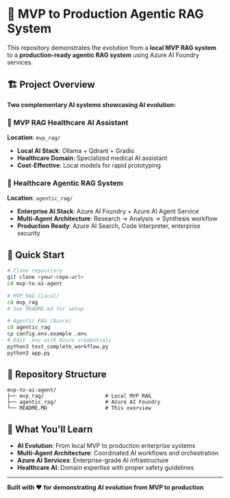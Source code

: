 # 🚀 MVP to Production Agentic RAG System

This repository demonstrates the evolution from a **local MVP RAG system** to a **production-ready agentic RAG system** using Azure AI Foundry services.

## 🏗️ Project Overview

**Two complementary AI systems showcasing AI evolution:**

### 🏥 **MVP RAG Healthcare AI Assistant**
**Location**: `mvp_rag/`  
- **Local AI Stack**: Ollama + Qdrant + Gradio
- **Healthcare Domain**: Specialized medical AI assistant
- **Cost-Effective**: Local models for rapid prototyping

### 🤖 **Healthcare Agentic RAG System**
**Location**: `agentic_rag/`  
- **Enterprise AI Stack**: Azure AI Foundry + Azure AI Agent Service
- **Multi-Agent Architecture**: Research → Analysis → Synthesis workflow
- **Production Ready**: Azure AI Search, Code Interpreter, enterprise security

## 🚀 **Quick Start**

```bash
# Clone repository
git clone <your-repo-url>
cd mvp-to-ai-agent

# MVP RAG (Local)
cd mvp_rag
# See README.md for setup

# Agentic RAG (Azure)
cd agentic_rag
cp config.env.example .env
# Edit .env with Azure credentials
python3 test_complete_workflow.py
python3 app.py
```

## 📁 **Repository Structure**

```
mvp-to-ai-agent/
├── mvp_rag/                    # Local MVP RAG
├── agentic_rag/                # Azure AI Foundry
└── README.MD                   # This overview
```

## 🎯 **What You'll Learn**

- **AI Evolution**: From local MVP to production enterprise systems
- **Multi-Agent Architecture**: Coordinated AI workflows and orchestration
- **Azure AI Services**: Enterprise-grade AI infrastructure
- **Healthcare AI**: Domain expertise with proper safety guidelines

---

**Built with ❤️ for demonstrating AI evolution from MVP to production**

